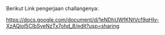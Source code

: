 Berikut Link pengerjaan challangenya:

https://docs.google.com/document/d/1eNDhUWfKNtVcf9qHIv-XzAQiol5CIbSyeNzTx7ohd_8/edit?usp=sharing